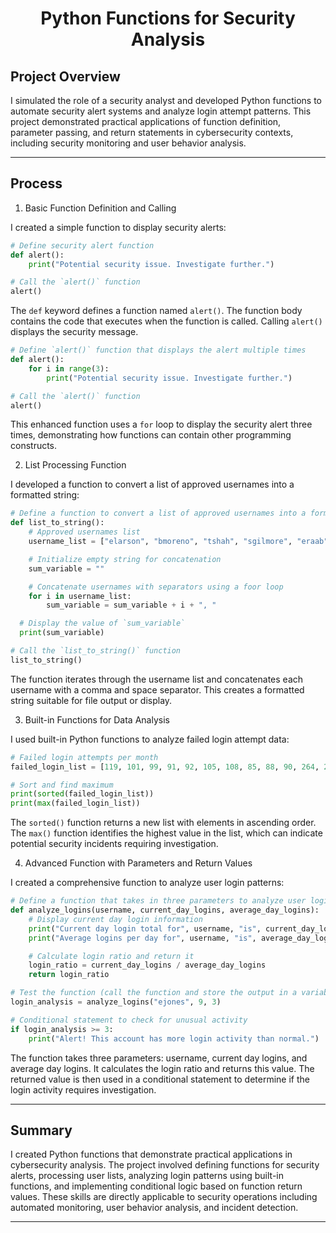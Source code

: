 # <p align="center"> Python Functions for Security Analysis </p>

## Project Overview

I simulated the role of a security analyst and developed Python functions to automate security alert systems and analyze login attempt patterns. This project demonstrated practical applications of function definition, parameter passing, and return statements in cybersecurity contexts, including security monitoring and user behavior analysis.

---

## Process

1. Basic Function Definition and Calling

I created a simple function to display security alerts:

```python
# Define security alert function
def alert():
    print("Potential security issue. Investigate further.")

# Call the `alert()` function
alert()
```

The `def` keyword defines a function named `alert()`. The function body contains the code that executes when the function is called. Calling `alert()` displays the security message.

```python
# Define `alert()` function that displays the alert multiple times
def alert(): 
    for i in range(3):
        print("Potential security issue. Investigate further.")

# Call the `alert()` function
alert()
```

This enhanced function uses a `for` loop to display the security alert three times, demonstrating how functions can contain other programming constructs.

2. List Processing Function

I developed a function to convert a list of approved usernames into a formatted string:

```python
# Define a function to convert a list of approved usernames into a formatted string`
def list_to_string():
    # Approved usernames list
    username_list = ["elarson", "bmoreno", "tshah", "sgilmore", "eraab", "gesparza", "alevitsk", "wjaffrey"]

    # Initialize empty string for concatenation
    sum_variable = ""

    # Concatenate usernames with separators using a foor loop
    for i in username_list:
        sum_variable = sum_variable + i + ", "

  # Display the value of `sum_variable`
  print(sum_variable)

# Call the `list_to_string()` function
list_to_string()
```

The function iterates through the username list and concatenates each username with a comma and space separator. This creates a formatted string suitable for file output or display.

3. Built-in Functions for Data Analysis

I used built-in Python functions to analyze failed login attempt data:

```python
# Failed login attempts per month
failed_login_list = [119, 101, 99, 91, 92, 105, 108, 85, 88, 90, 264, 223]

# Sort and find maximum
print(sorted(failed_login_list))
print(max(failed_login_list))
```

The `sorted()` function returns a new list with elements in ascending order. The `max()` function identifies the highest value in the list, which can indicate potential security incidents requiring investigation.

4. Advanced Function with Parameters and Return Values

I created a comprehensive function to analyze user login patterns:

```python
# Define a function that takes in three parameters to analyze user login patterns
def analyze_logins(username, current_day_logins, average_day_logins):
    # Display current day login information
    print("Current day login total for", username, "is", current_day_logins)
    print("Average logins per day for", username, "is", average_day_logins)

    # Calculate login ratio and return it
    login_ratio = current_day_logins / average_day_logins
    return login_ratio

# Test the function (call the function and store the output in a variable named `login_analysis`)
login_analysis = analyze_logins("ejones", 9, 3)

# Conditional statement to check for unusual activity
if login_analysis >= 3:
    print("Alert! This account has more login activity than normal.")
```

The function takes three parameters: username, current day logins, and average day logins. It calculates the login ratio and returns this value. The returned value is then used in a conditional statement to determine if the login activity requires investigation.

---

## Summary

I created Python functions that demonstrate practical applications in cybersecurity analysis. The project involved defining functions for security alerts, processing user lists, analyzing login patterns using built-in functions, and implementing conditional logic based on function return values. These skills are directly applicable to security operations including automated monitoring, user behavior analysis, and incident detection.

---    

